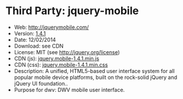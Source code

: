 Third Party: jquery-mobile
==========================

* Web: http://jquerymobile.com/
* Version: [1.4.1](http://blog.jquerymobile.com/2014/02/12/jquery-mobile-1-4-1-released/)
* Date: 12/02/2014
* Download: see CDN
* License: MIT (see http://jquery.org/license)
* CDN (js): [jquery.mobile-1.4.1.min.js](http://code.jquery.com/mobile/1.4.1/jquery.mobile-1.4.1.min.js)
* CDN (css): [jquery.mobile-1.4.1.min.css](http://code.jquery.com/mobile/1.4.1/jquery.mobile-1.4.1.min.css)
* Description: A unified, HTML5-based user interface system for all popular mobile 
  device platforms, built on the rock-solid jQuery and jQuery UI foundation..
* Purpose for dwv: DWV mobile user interface.
